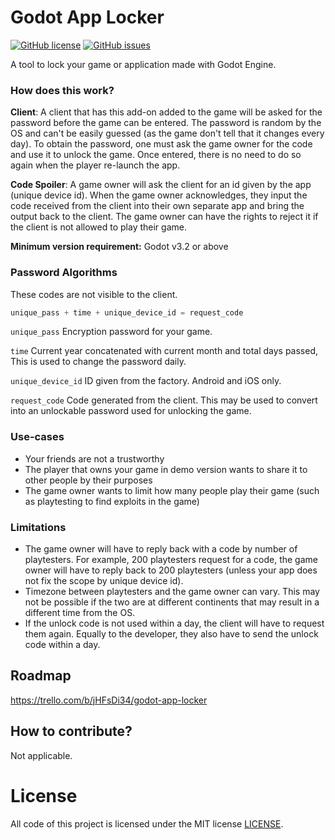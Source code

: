 # Godot App Locker

[![GitHub license](https://img.shields.io/github/license/Firstject/godot-app-locker)](https://github.com/Firstject/godot-app-locker/blob/master/LICENSE)
[![GitHub issues](https://img.shields.io/github/issues/Firstject/godot-app-locker)](https://github.com/Firstject/godot-app-locker/issues)

A tool to lock your game or application made with Godot Engine.

### How does this work?

**Client**: A client that has this add-on added to the game will be asked for the password before the game can be entered. The password is random by the OS and can't be easily guessed (as the game don't tell that it changes every day). To obtain the password, one must ask the game owner for the code and use it to unlock the game. Once entered, there is no need to do so again when the player re-launch the app.

**Code Spoiler**: A game owner will ask the client for an id given by the app (unique device id). When the game owner acknowledges, they input the code received from the client into their own separate app and bring the output back to the client. The game owner can have the rights to reject it if the client is not allowed to play their game.

**Minimum version requirement:** Godot v3.2 or above

### Password Algorithms

These codes are not visible to the client.

```py
unique_pass + time + unique_device_id = request_code
```

``unique_pass`` Encryption password for your game.

``time`` Current year concatenated with current month and total days passed, This is used to change the password daily.

``unique_device_id`` ID given from the factory. Android and iOS only.

``request_code`` Code generated from the client. This may be used to convert into an unlockable password used for unlocking the game.

### Use-cases
- Your friends are not a trustworthy
- The player that owns your game in demo version wants to share it to other people by their purposes
- The game owner wants to limit how many people play their game (such as playtesting to find exploits in the game)

### Limitations
- The game owner will have to reply back with a code by number of playtesters. For example, 200 playtesters request for a code, the game owner will have to reply back to 200 playtesters (unless your app does not fix the scope by unique device id).
- Timezone between playtesters and the game owner can vary. This may not be possible if the two are at different continents that may result in a different time from the OS.
- If the unlock code is not used within a day, the client will have to request them again. Equally to the developer, they also have to send the unlock code within a day. 

## Roadmap
https://trello.com/b/jHFsDi34/godot-app-locker

## How to contribute?
Not applicable.

# License

All code of this project is licensed under the MIT license [LICENSE](LICENSE).
